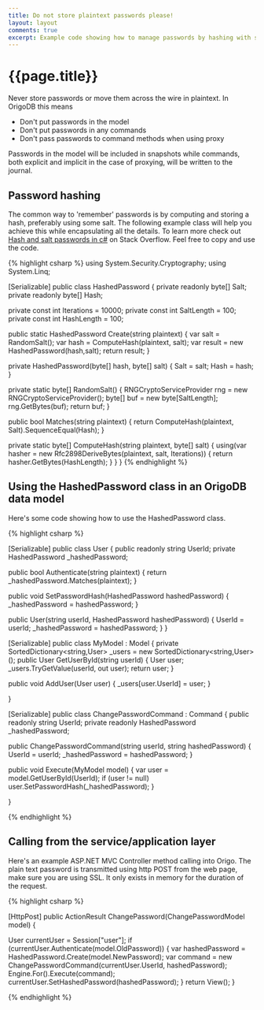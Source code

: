 ```yaml
---
title: Do not store plaintext passwords please!
layout: layout
comments: true
excerpt: Example code showing how to manage passwords by hashing with salt and integrating into your OrigoDB solution.
---
```


# {{page.title}}

Never store passwords or move them across the wire in plaintext. In OrigoDB this means

* Don't put passwords in the model
* Don't put passwords in any commands
* Don't pass passwords to command methods when using proxy

Passwords in the model will be included in snapshots while commands, both explicit and implicit in the case of proxying, will be written to the journal.

## Password hashing
The common way to 'remember' passwords is by computing and storing a hash, preferably using some salt. The following example class will help you achieve this while encapsulating all the details. To learn more check out [Hash and salt passwords in c#](http://stackoverflow.com/questions/2138429/hash-and-salt-passwords-in-c-sharp) on Stack Overflow. Feel free to copy and use the code.

{% highlight csharp %}
using System.Security.Cryptography;
using System.Linq;

[Serializable]
public class HashedPassword
{
  private readonly byte[] Salt;
  private readonly byte[] Hash;

  private const int Iterations = 10000;
  private const int SaltLength = 100;
  private const int HashLength = 100;

  public static HashedPassword Create(string plaintext)
  {
    var salt = RandomSalt();
    var hash = ComputeHash(plaintext, salt);
    var result = new HashedPassword(hash,salt);
    return result;
  }

  private HashedPassword(byte[] hash, byte[] salt)
  {
    Salt = salt;
    Hash = hash;
  }

  private static byte[] RandomSalt()
  {
    RNGCryptoServiceProvider rng = new RNGCryptoServiceProvider();
    byte[] buf = new byte[SaltLength];
    rng.GetBytes(buf);
    return buf;
  }

  public bool Matches(string plaintext)
  {
    return ComputeHash(plaintext, Salt).SequenceEqual(Hash);
  }

  private static byte[] ComputeHash(string plaintext, byte[] salt)
  {
    using(var hasher = new Rfc2898DeriveBytes(plaintext, salt, Iterations))
    {
      return hasher.GetBytes(HashLength);
    }
  }
}
{% endhighlight %}

## Using the HashedPassword class in an OrigoDB data model
Here's some code showing how to use the HashedPassword class.

{% highlight csharp %}

[Serializable]
public class User
{
  public readonly string UserId;
  private HashedPassword _hashedPassword;

  public bool Authenticate(string plaintext)
  {
    return _hashedPassword.Matches(plaintext);
  }

  public void SetPasswordHash(HashedPassword hashedPassword)
  {
    _hashedPassword = hashedPassword;
  }

  public User(string userId, HashedPassword hashedPassword)
  {
    UserId = userId;
    _hashedPassword = hashedPassword;
  }
}

[Serializable]
public class MyModel : Model
{
  private SortedDictionary<string,User> _users = new SortedDictionary<string,User>();
  public User GetUserById(string userId)
  {
    User user;
    _users.TryGetValue(userId, out user);
    return user;
  }

  public void AddUser(User user)
  {
    _users[user.UserId] = user;
  }

}


[Serializable]
public class ChangePasswordCommand : Command<MyModel>
{
  public readonly string UserId;
  private readonly HashedPassword _hashedPassword;

  public ChangePasswordCommand(string userId, string hashedPassword)
  {
    UserId = userId;
    _hashedPassword = hashedPassword;
  }

  public void Execute(MyModel model)
  {
    var user = model.GetUserById(UserId);
    if (user != null) user.SetPasswordHash(_hashedPassword);
  }

}

{% endhighlight %}

## Calling from the service/application layer
Here's an example ASP.NET MVC Controller method calling into Origo. The plain text password is transmitted using http POST from the web page, make sure you are using SSL. It only exists in memory for the duration of the request.

{% highlight csharp %}

[HttpPost]
public ActionResult ChangePassword(ChangePasswordModel model)
{

  User currentUser = Session["user"];
  if (currentUser.Authenticate(model.OldPassword))
  {
    var hashedPassword = HashedPassword.Create(model.NewPassword);
    var command = new ChangePasswordCommand(currentUser.UserId, hashedPassword);
    Engine.For<MyModel>().Execute(command);
    currentUser.SetHashedPassword(hashedPassword);
  }
  return View();
}

{% endhighlight %}
